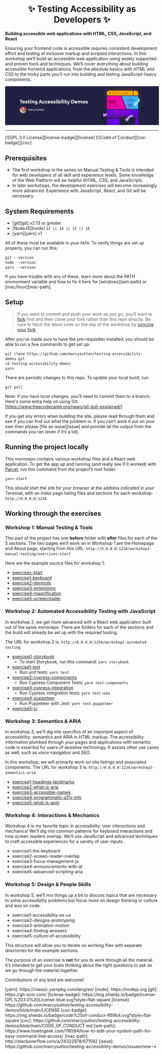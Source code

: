 <div>
  <h1 align="center">✨ Testing Accessibility as Developers ✨</h1>
  <strong>
    Building accessible web applications with HTML, CSS, JavaScript, and React
  </strong>
  <p>
    Ensuring your frontend code is accessible requires consistent development effort and testing of inclusive markup and scripted interactions. In this workshop we’ll build an
    accessible web application using widely supported and proven tools and
    techniques. We’ll cover everything about building accessible frontend
    applications, from the absolute basics with HTML and CSS to the tricky parts you’ll run into building and testing JavaScript-heavy components.
  </p>

  <a href="https://testingaccessibility.com">
    <img
      alt="Testing Accessibility Demos by Marcy Sutton"
      src="./ta-promo-image.png"
    />
  </a>
</div>

<hr />

<!-- prettier-ignore-start -->
[![GPL 3.0 License][license-badge]][license]
[![Code of Conduct][coc-badge]][coc]
<!-- prettier-ignore-end -->

## Prerequisites

- The first workshop in the series on Manual Testing & Tools is intended for web developers of all skill and experience levels. Some knowledge of the Web Platform will be helpful (HTML, CSS, and JavaScript).
- In later workshops, the development exercises will become increasingly more advanced. Experience with JavaScript, React, and Git will be necessary.

## System Requirements

- [git][git] v2.13 or greater
- [NodeJS][node] `12 || 14 || 15 || 16`
- [yarn][yarn] v1

All of these must be available in your `PATH`. To verify things are set up
properly, you can run this:

```shell
git --version
node --version
yarn --version
```

If you have trouble with any of these, learn more about the PATH environment
variable and how to fix it here for [windows][win-path] or
[mac/linux][mac-path].

## Setup

> If you want to commit and push your work as you go, you’ll want to
> [fork](https://docs.github.com/en/get-started/quickstart/fork-a-repo)
> first and then clone your fork rather than this repo directly.
> Be sure to fetch the latest code on the day of the workshop by [syncing your fork](https://docs.github.com/en/pull-requests/collaborating-with-pull-requests/working-with-forks/syncing-a-fork).

After you’ve made sure to have the pre-requisites installed, you
should be able to run a few commands to get set up:

```
git clone https://github.com/marcysutton/testing-accessibility-demos.git
cd testing-accessibility-demos
yarn
```

There are periodic changes to this repo. To update your local build, run:

```
git pull
```

Note: if you have local changes, you'll need to commit them to a branch. Here's
some extra help on using Git: [https://www.freecodecamp.org/news/git-pull-explained/]

If you get any errors when building the site, please read through them and see if
you can find out what the problem is. If you can’t work it out on your own then
please [file an issue][issue] and provide _all_ the output from the commands you ran
(even if it’s a lot).

## Running the project locally

This monorepo contains various workshop files and a React web application. To get the app up and running (and really see if it worked) with [Parcel](https://parceljs.org), run this command from the project’s root folder:

```shell
yarn start
```

This should start the site for your browser at the address indicated in your Terminal, with an index page listing files and sections for each workshop:
`http://0.0.0.0:1234`

## Working through the exercises

### Workshop 1: Manual Testing & Tools

This part of the project has one **before** folder with **after** files for each of the 5 sections. The two pages we’ll work on in Workshop 1 are the Homepage and About page, starting from this URL: `http://0.0.0.0:1234/workshop1-manual-testing/exercises-start`

Here are the example source files for workshop 1:

- [exercises-start](https://github.com/marcysutton/testing-accessibility-demos/tree/main/workshop1-manual-testing/exercises-start)
- [exercise1-keyboard](https://github.com/marcysutton/testing-accessibility-demos/tree/main/workshop1-manual-testing/exercise1-keyboard)
- [exercise2-devtools](https://github.com/marcysutton/testing-accessibility-demos/tree/main/workshop1-manual-testing/exercise2-devtools/)
- [exercise3-extensions](https://github.com/marcysutton/testing-accessibility-demos/tree/main/workshop1-manual-testing/exercise3-extensions/)
- [exercise4-magnification](https://github.com/marcysutton/testing-accessibility-demos/tree/main/workshop1-manual-testing/exercise4-keyboard/)
- [exercise5-screenreader](https://github.com/marcysutton/testing-accessibility-demos/tree/main/workshop1-manual-testing/exercise5-screenreader/)

### Workshop 2: Automated Accessibility Testing with JavaScript

In workshop 2, we get more advanced with a React web application built out of the same monorepo. There are folders for each of the sections and the build will already be set up with the required tooling.

The URL for workshop 2 is: `http://0.0.0.0:1234/workshop2-automated-testing`

- [exercise0-storybook](https://github.com/marcysutton/testing-accessibility-demos/tree/main/workshop2-automated-testing/exercise0-storybook)
  - To start Storybook, run this command: `yarn storybook`
- [exercise1-jest](https://github.com/marcysutton/testing-accessibility-demos/tree/main/workshop2-automated-testing/exercise1-jest)
  - Run unit tests: `yarn test`
- [exercise2-cypress-components](https://github.com/marcysutton/testing-accessibility-demos/tree/main/workshop2-automated-testing/exercise1-cypress-components)
  - Run Cypress Component Tests: `yarn test:components`
- [exercise3-cypress-integration](https://github.com/marcysutton/testing-accessibility-demos/tree/main/workshop2-automated-testing/exercise3-cypress-integration)
  - Run Cypress integration tests: `yarn test:e2e`
- [exercise4-puppeteer](https://github.com/marcysutton/testing-accessibility-demos/tree/main/workshop2-automated-testing/exercise4-puppeteer)
  - Run Puppeteer with Jest: `yarn test:puppeteer`
- [exercise5-ci](https://github.com/marcysutton/testing-accessibility-demos/tree/main/workshop2-automated-testing/exercise5-ci)

### Workshop 3: Semantics & ARIA

In workshop 3, we'll dig into specifics of an important aspect of accessibility: semantics and ARIA in HTML markup. The accessibility information plumbed through your pages and applications with semantic code is essential for users of assistive technology. It assists other use cases as well, such as voice navigation and SEO.

In this workshop, we will primarily work on site listings and associated components. The URL for workshop 3 is:
`http://0.0.0.0:1234/workshop3-semantics-aria`

- [exercise1-headings-landmarks](https://github.com/marcysutton/testing-accessibility-demos/tree/main/workshop3-semantics-aria/exercise1-headings-landmarks)
- [exercise2-what-is-aria](https://github.com/marcysutton/testing-accessibility-demos/tree/main/workshop3-semantics-aria/exercise2-what-is-aria)
- [exercise3-accessible-names](https://github.com/marcysutton/testing-accessibility-demos/tree/main/workshop3-semantics-aria/exercise3-accessible-names)
- [exercise4-programmatic-a11y-info](https://github.com/marcysutton/testing-accessibility-demos/tree/main/workshop3-semantics-aria/exercise4-programmatic-a11y-info)
- [exercise5-what-is-aom](https://github.com/marcysutton/testing-accessibility-demos/tree/main/workshop3-semantics-aria/exercise5-what-is-aom)
### Workshop 4: Interactions & Mechanics

Workshop 4 is my favorite topic in accessibility: user interactions and mechanics! We’ll dig into common patterns for keyboard interactions and how screen readers overlap. We’ll use JavaScript and advanced techniques to craft accessible experiences for a variety of user inputs.

- exercise1-the-keyboard
- exercise2-screen-reader-overlap
- exercise3-focus-management-js
- exercise4-announcements-with-at
- exercise5-advanced-scripting-aria
### Workshop 5: Design & People Skills

In workshop 5, we’ll mix things up a bit to discuss topics that are necessary to solve accessibility problems but focus more on design thinking or culture and less on code.

- exercise1-accessibility-as-ux
- exercise2-designs-prototyping
- exercise3-animation-motion
- exercise4-finding-answers
- exercise5-culture-of-accessibility

This structure will allow you to iterate on working files with separate directories for the example sections.

The purpose of an exercise is **not** for you to work through all the material.
It’s intended to get your brain thinking about the right questions to ask as
we go through the material together.

Contributions of any kind are welcome!

<!-- prettier-ignore-start -->
<!-->
[yarn]: https://classic.yarnpkg.com/lang/en/
[node]: https://nodejs.org
[git]: https://git-scm.com/
[license-badge]: https://img.shields.io/badge/license-GPL%203.0%20License-blue.svg?style=flat-square
[license]: https://github.com/marcysutton/testing-accessibility-demos/blob/main/LICENSE
[coc-badge]: https://img.shields.io/badge/code%20of-conduct-ff69b4.svg?style=flat-square
[coc]: https://github.com/marcysutton/testing-accessibility-demos/blob/main/CODE_OF_CONDUCT.md
[win-path]: https://www.howtogeek.com/118594/how-to-edit-your-system-path-for-easy-command-line-access/
[mac-path]: http://stackoverflow.com/a/24322978/971592
[issue]: https://github.com/marcysutton/testing-accessibility-demos/issues/new-->
<!-- prettier-ignore-end -->